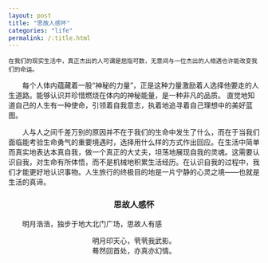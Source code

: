 ```yaml
---
layout: post
title: "思故人感怀"
categories: "life"
permalink: /:title.html
---
```

	在我们的现实生活中，真正杰出的人可谓是屈指可数，无意间与一位杰出的人相遇也许能改变我们的命运。

&emsp;&emsp;每个人体内蕴藏着一股“神秘的力量”，正是这种力量激励着人选择他要走的人生道路。能够认识并珍惜燃烧在体内的神秘能量，是一种非凡的品质。
直觉地知道自己的人生有一种使命，引领着自我意志，执着地追寻着自己理想中的美好蓝图。

&emsp;&emsp;人与人之间千差万别的原因并不在于我们的生命中发生了什么，而在于当我们面临能考验生命勇气的重要境遇时，选择用什么样的方式作出回应。在生活中简单而真实地表达本真自我，做一个真正的大丈夫，坦荡地展现自我的灵魂。这需要认识自我，对生命有所体悟，而不是机械地积累生活经历。在认识自我的过程中，我们才能更好地认识事物。人生旅行的终极目的地是一片宁静的心灵之境——也就是生活的真谛。

### <center>思故人感怀</center>

&emsp;&emsp;明月浩浩，独步于地大北门广场，思故人有感

<center>明月印天心，茕茕我武影。</center>
<center>蓦然回首处，亦真亦幻情。</center>
